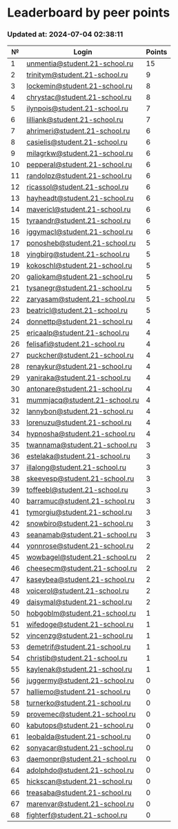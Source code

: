 # Leaderboard by peer points

### Updated at: 2024-07-04 02:38:11

| № | Login | Points |
|---|-------|--------|
|1|unmentia@student.21-school.ru|15|
|2|trinitym@student.21-school.ru|9|
|3|lockemin@student.21-school.ru|8|
|4|chrystac@student.21-school.ru|8|
|5|ilynpois@student.21-school.ru|7|
|6|lilliank@student.21-school.ru|7|
|7|ahrimeri@student.21-school.ru|6|
|8|casielis@student.21-school.ru|6|
|9|milagrkw@student.21-school.ru|6|
|10|pepperal@student.21-school.ru|6|
|11|randolpz@student.21-school.ru|6|
|12|ricassol@student.21-school.ru|6|
|13|hayheadt@student.21-school.ru|6|
|14|mavericl@student.21-school.ru|6|
|15|tyraandr@student.21-school.ru|6|
|16|iggymacl@student.21-school.ru|6|
|17|ponosheb@student.21-school.ru|5|
|18|yingbirg@student.21-school.ru|5|
|19|kokoschl@student.21-school.ru|5|
|20|galiokam@student.21-school.ru|5|
|21|tysanegr@student.21-school.ru|5|
|22|zaryasam@student.21-school.ru|5|
|23|beatricl@student.21-school.ru|5|
|24|donnettp@student.21-school.ru|4|
|25|ericaalp@student.21-school.ru|4|
|26|felisafi@student.21-school.ru|4|
|27|puckcher@student.21-school.ru|4|
|28|renaykur@student.21-school.ru|4|
|29|yaniraka@student.21-school.ru|4|
|30|antonare@student.21-school.ru|4|
|31|mummjacq@student.21-school.ru|4|
|32|lannybon@student.21-school.ru|4|
|33|lorenuzu@student.21-school.ru|4|
|34|hypnosha@student.21-school.ru|4|
|35|twannama@student.21-school.ru|3|
|36|estelaka@student.21-school.ru|3|
|37|illalong@student.21-school.ru|3|
|38|skeevesp@student.21-school.ru|3|
|39|toffeebl@student.21-school.ru|3|
|40|barramuc@student.21-school.ru|3|
|41|tymorgiu@student.21-school.ru|3|
|42|snowbiro@student.21-school.ru|3|
|43|seanamab@student.21-school.ru|3|
|44|yonnrose@student.21-school.ru|2|
|45|wowbagel@student.21-school.ru|2|
|46|cheesecm@student.21-school.ru|2|
|47|kaseybea@student.21-school.ru|2|
|48|voicerol@student.21-school.ru|2|
|49|daisymal@student.21-school.ru|2|
|50|hobgoblm@student.21-school.ru|1|
|51|wifedoge@student.21-school.ru|1|
|52|vincenzg@student.21-school.ru|1|
|53|demetrif@student.21-school.ru|1|
|54|christib@student.21-school.ru|1|
|55|kaylenak@student.21-school.ru|1|
|56|juggermy@student.21-school.ru|0|
|57|halliemo@student.21-school.ru|0|
|58|turnerko@student.21-school.ru|0|
|59|provemec@student.21-school.ru|0|
|60|kabutops@student.21-school.ru|0|
|61|leobalda@student.21-school.ru|0|
|62|sonyacar@student.21-school.ru|0|
|63|daemonpr@student.21-school.ru|0|
|64|adolphdo@student.21-school.ru|0|
|65|hickscan@student.21-school.ru|0|
|66|treasaba@student.21-school.ru|0|
|67|marenvar@student.21-school.ru|0|
|68|fighterf@student.21-school.ru|0|
